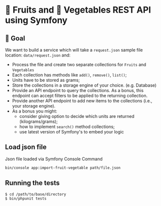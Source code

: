 # 🍎 Fruits and 🥕 Vegetables REST API using Symfony

## 🎯 Goal
We want to build a service which will take a `request.json` sample file location: `data/request.json` and:
- Process the file and create two separate collections for `Fruits` and `Vegetables`
- Each collection has methods like `add()`, `remove()`, `list()`;
- Units have to be stored as grams;
- Store the collections in a storage engine of your choice. (e.g. Database)
- Provide an API endpoint to query the collections. As a bonus, this endpoint can accept filters to be applied to the returning collection.
- Provide another API endpoint to add new items to the collections (i.e., your storage engine).
- As a bonus you might:
  - consider giving option to decide which units are returned (kilograms/grams);
  - how to implement `search()` method collections;
  - use latest version of Symfony's to embed your logic 

## Load json file
Json file loaded via Symfony Console Command
```bash
bin/console app:import-fruit-vegetable path/file.json
```

## Running the tests
```shell
$ cd /path/to/base/directory
$ bin/phpunit tests
```
